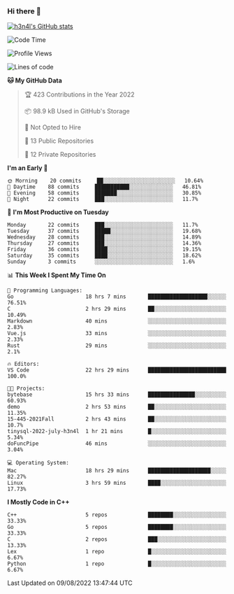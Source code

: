 ### Hi there 👋

[![h3n4l's GitHub stats](https://github-readme-stats.vercel.app/api?username=h3n4l&count_private=true&show_icons=true&theme=radical)](https://github.com/h3n4l/github-readme-stats)

<!--START_SECTION:waka-->
![Code Time](http://img.shields.io/badge/Code%20Time-557%20hrs%201%20min-blue)

![Profile Views](http://img.shields.io/badge/Profile%20Views-12-blue)

![Lines of code](https://img.shields.io/badge/From%20Hello%20World%20I%27ve%20Written-39%20Thousand%20lines%20of%20code-blue)

**🐱 My GitHub Data** 

> 🏆 423 Contributions in the Year 2022
 > 
> 📦 98.9 kB Used in GitHub's Storage 
 > 
> 🚫 Not Opted to Hire
 > 
> 📜 13 Public Repositories 
 > 
> 🔑 12 Private Repositories  
 > 
**I'm an Early 🐤** 

```text
🌞 Morning    20 commits     ██░░░░░░░░░░░░░░░░░░░░░░░   10.64% 
🌆 Daytime    88 commits     ███████████░░░░░░░░░░░░░░   46.81% 
🌃 Evening    58 commits     ███████░░░░░░░░░░░░░░░░░░   30.85% 
🌙 Night      22 commits     ███░░░░░░░░░░░░░░░░░░░░░░   11.7%

```
📅 **I'm Most Productive on Tuesday** 

```text
Monday       22 commits     ███░░░░░░░░░░░░░░░░░░░░░░   11.7% 
Tuesday      37 commits     █████░░░░░░░░░░░░░░░░░░░░   19.68% 
Wednesday    28 commits     ███░░░░░░░░░░░░░░░░░░░░░░   14.89% 
Thursday     27 commits     ███░░░░░░░░░░░░░░░░░░░░░░   14.36% 
Friday       36 commits     ████░░░░░░░░░░░░░░░░░░░░░   19.15% 
Saturday     35 commits     ████░░░░░░░░░░░░░░░░░░░░░   18.62% 
Sunday       3 commits      ░░░░░░░░░░░░░░░░░░░░░░░░░   1.6%

```


📊 **This Week I Spent My Time On** 

```text
💬 Programming Languages: 
Go                       18 hrs 7 mins       ███████████████████░░░░░░   76.51% 
C                        2 hrs 29 mins       ██░░░░░░░░░░░░░░░░░░░░░░░   10.49% 
Markdown                 40 mins             ░░░░░░░░░░░░░░░░░░░░░░░░░   2.83% 
Vue.js                   33 mins             ░░░░░░░░░░░░░░░░░░░░░░░░░   2.33% 
Rust                     29 mins             ░░░░░░░░░░░░░░░░░░░░░░░░░   2.1%

🔥 Editors: 
VS Code                  22 hrs 29 mins      █████████████████████████   100.0%

🐱‍💻 Projects: 
bytebase                 15 hrs 33 mins      ███████████████░░░░░░░░░░   60.93% 
demo                     2 hrs 53 mins       ██░░░░░░░░░░░░░░░░░░░░░░░   11.35% 
15-445-2021Fall          2 hrs 43 mins       ██░░░░░░░░░░░░░░░░░░░░░░░   10.7% 
tinysql-2022-july-h3n4l  1 hr 21 mins        █░░░░░░░░░░░░░░░░░░░░░░░░   5.34% 
doFuncPipe               46 mins             ░░░░░░░░░░░░░░░░░░░░░░░░░   3.04%

💻 Operating System: 
Mac                      18 hrs 29 mins      ████████████████████░░░░░   82.27% 
Linux                    3 hrs 59 mins       ████░░░░░░░░░░░░░░░░░░░░░   17.73%

```

**I Mostly Code in C++** 

```text
C++                      5 repos             ████████░░░░░░░░░░░░░░░░░   33.33% 
Go                       5 repos             ████████░░░░░░░░░░░░░░░░░   33.33% 
C                        2 repos             ███░░░░░░░░░░░░░░░░░░░░░░   13.33% 
Lex                      1 repo              █░░░░░░░░░░░░░░░░░░░░░░░░   6.67% 
Python                   1 repo              █░░░░░░░░░░░░░░░░░░░░░░░░   6.67%

```



 Last Updated on 09/08/2022 13:47:44 UTC
<!--END_SECTION:waka-->

